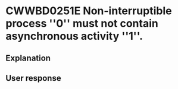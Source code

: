 # CWWBD0251E Non-interruptible process ''0'' must not contain asynchronous activity ''1''.

## Explanation

## User response